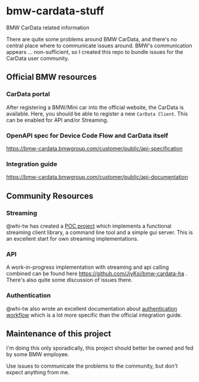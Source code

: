# bmw-cardata-stuff
BMW CarData related information

There are quite some problems around BMW CarData, and there's no central place where to communicate issues around. BMW's communication appears ... non-sufficient, so I created this repo to bundle issues for the CarData user community.

## Official BMW resources

### CarData portal
After registering a BMW/Mini car into the official website, the CarData is available. Here, you should be able to register a new `CarData Client`. This can be enabled for API and/or Streaming.

### OpenAPI spec for Device Code Flow and CarData itself

https://bmw-cardata.bmwgroup.com/customer/public/api-specification

### Integration guide

https://bmw-cardata.bmwgroup.com/customer/public/api-documentation

## Community Resources

### Streaming
@whi-tw has created a [POC project](https://github.com/whi-tw/bmw-cardata-streaming-poc) which implements a functional streaming client library, a command line tool and a simple gui server. This is an excellent start for own streaming implementations.

### API

A work-in-progress implementation with streaming and api calling combined can be found here https://github.com/JjyKsi/bmw-cardata-ha . There's also quite some discussion of issues there.

### Authentication
@whi-tw also wrote an excellent documentation about [authentication workflow](https://github.com/whi-tw/bmw-cardata-streaming-poc/blob/main/AUTHENTICATION.md) which is a lot more specific than the official integration guide.


## Maintenance of this project

I'm doing this only sporadically, this project should better be owned and fed by some BMW employee.

Use issues to communicate the problems to the community, but don't expect anything from me.

